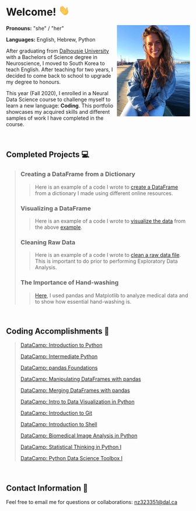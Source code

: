 <h1>Welcome! <img src="https://raw.githubusercontent.com/ABSphreak/ABSphreak/master/gifs/Hi.gif" width="30px"></h1>
                                                                               
<img align="right" src="dock.jpeg" width="200"/>

**Pronouns:** "she" / "her"

**Languages:** English, Hebrew, Python
  
After graduating from <a href="https://www.dal.ca">Dalhousie University</a> with a Bachelors of Science degree in Neuroscience, I moved to South Korea to teach English. After teaching for two years, I decided to come back to school to upgrade my degree to honours.

This year (Fall 2020), I enrolled in a Neural Data Science course to challenge myself to learn a new language: **Coding**. This portfolio showcases my acquired skills and different samples of work I have completed in the course. 

<p>&nbsp;</p>

## Completed Projects 💻
>
> ### Creating a DataFrame from a Dictionary
>> Here is an example of a code I wrote to [create a DataFrame](Provinces1.md) from a dictionary I made using different online resources.
>
> ### Visualizing a DataFrame
>> Here is an example of a code I wrote to [visualize the data](covidinprov1.md) from the above [example](Provinces1.md).
>
> ### Cleaning Raw Data
>> Here is an example of a code I wrote to [clean a raw data file](cleaningdata.md). This is important to do prior to performing Exploratory Data Analysis. 
>
> ### The Importance of Hand-washing 
>> [Here](handwashing.html), I used pandas and Matplotlib to analyze medical data and to show how essential hand-washing is.

<p>&nbsp;</p>

## Coding Accomplishments 🌟
>
> [DataCamp: Introduction to Python](intro.pdf)
>
> [DataCamp: Intermediate Python](inter.pdf)
> 
> [DataCamp: pandas Foundations](pandas.pdf)
>
> [DataCamp: Manipulating DataFrames with pandas](manipulating.pdf)
>
> [DataCamp: Merging DataFrames with pandas](merging.pdf)
>
> [DataCamp: Intro to Data Visualization in Python](visualization.pdf)
>
> [DataCamp: Introduction to Git](intogit.pdf)
> 
> [DataCamp: Introduction to Shell](introshell.pdf)
>
> [DataCamp: Biomedical Image Analysis in Python](bia.pdf)
>
> [DataCamp: Statistical Thinking in Python I](stat.pdf)
>
> [DataCamp: Python Data Science Toolbox I](sciencetoolbox.pdf)

<p>&nbsp;</p>

## Contact Information 📧
Feel free to email me for questions or collaborations:
[nz323351@dal.ca](mailto:nz323351@dal.ca)

